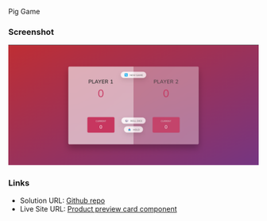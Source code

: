 Pig Game





### Screenshot

![](./screenshot_1.png)




### Links

- Solution URL: [Github repo](https://github.com/p-vivek/pig-game)
- Live Site URL: [Product preview card component](https://p-vivek.github.io/pig-game/)








